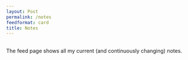 ```yaml
---
layout: Post
permalink: /notes
feedformat: card
title: Notes
---
```


<br>
The feed page shows all my current (and continuously changing) notes.